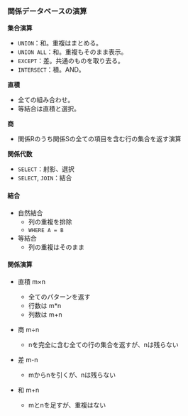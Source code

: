 ### 関係データベースの演算

**集合演算**
- `UNION`：和。重複はまとめる。  
- `UNION ALL`：和。重複もそのまま表示。  
- `EXCEPT`：差。共通のものを取り去る。  
- `INTERSECT`：積。AND。  

**直積**
- 全ての組み合わせ。
- 等結合は直積と選択。  

**商**
- 関係Rのうち関係Sの全ての項目を含む行の集合を返す演算

**関係代数**  
- `SELECT`：射影、選択  
- `SELECT`, `JOIN`：結合  

#### 結合
- 自然結合
  - 列の重複を排除
  - `WHERE A = B`
- 等結合
  - 列の重複はそのまま


#### 関係演算
- 直積 m×n
  - 全てのパターンを返す
  - 行数は m*n
  - 列数は m+n
  
- 商 m÷n
  - nを完全に含む全ての行の集合を返すが、nは残らない

- 差 m-n
  - mからnを引くが、nは残らない
  
- 和 m+n
  - mとnを足すが、重複はない